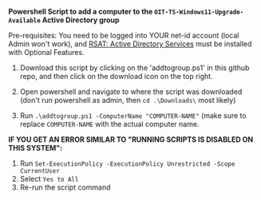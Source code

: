 **Powershell Script to add a computer to the `OIT-TS-Windows11-Upgrade-Available` Active Directory group**

Pre-requisites: You need to be logged into YOUR net-id account (local Admin won't work), and [RSAT: Active Directory Services](https://activedirectorypro.com/install-rsat-remote-server-administration-tools-windows-10/) must be installed with Optional Features.

1. Download this script by clicking on the 'addtogroup.ps1' in this github repo, and then click on the download icon on the top right.

2. Open powershell and navigate to where the script was downloaded (don't run powershell as admin, then `cd .\Downloads\` most likely)

3. Run `.\addtogroup.ps1 -ComputerName "COMPUTER-NAME"` (make sure to replace `COMPUTER-NAME` with the actual computer name.

**IF YOU GET AN ERROR SIMILAR TO "RUNNING SCRIPTS IS DISABLED ON THIS SYSTEM":**
1. Run `Set-ExecutionPolicy -ExecutionPolicy Unrestricted -Scope CurrentUser`
2. Select `Yes to All`
3. Re-run the script command

